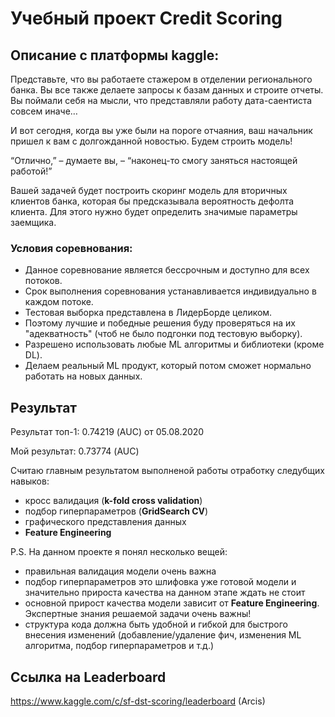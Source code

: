 # Учебный проект Credit Scoring

## Описание с платформы kaggle:

Представьте, что вы работаете стажером в отделении регионального банка. 
Вы все также делаете запросы к базам данных и строите отчеты. 
Вы поймали себя на мысли, что представляли работу дата-саентиста совсем иначе…

И вот сегодня, когда вы уже были на пороге отчаяния, ваш начальник пришел к вам с долгожданной новостью. Будем строить модель!

“Отлично,” – думаете вы, – “наконец-то смогу заняться настоящей работой!”

Вашей задачей будет построить скоринг модель для вторичных клиентов банка, которая бы предсказывала вероятность дефолта клиента. Для этого нужно будет определить значимые параметры заемщика.

### Условия соревнования:
- Данное соревнование является бессрочным и доступно для всех потоков.
- Срок выполнения соревнования устанавливается индивидуально в каждом потоке.
- Тестовая выборка представлена в ЛидерБорде целиком.
- Поэтому лучшие и победные решения буду проверяться на их "адекватность" (чтоб не было подгонки под тестовую выборку).
- Разрешено использовать любые ML алгоритмы и библиотеки (кроме DL).
- Делаем реальный ML продукт, который потом сможет нормально работать на новых данных.

## Результат
Результат топ-1: 0.74219 (AUC) от 05.08.2020

Мой результат:   0.73774 (AUC)

Считаю главным результатом выполненой работы отработку следубщих навыков:
- кросс валидация (**k-fold cross validation**)
- подбор гиперпараметров (**GridSearch CV**)
- графического представления данных
- **Feature Engineering**

P.S. На данном проекте я понял несколько вещей:
- правильная валидация модели очень важна
- подбор гиперпараметров это шлифовка уже готовой модели и значительно прироста качества на данном этапе
ждать не стоит
- основной прирост качества модели зависит от **Feature Engineering**. Экспертные знания решаемой задачи очень важны!
- структура кода должна быть удобной и гибкой для быстрого внесения изменений (добавление/удаление фич, изменения ML алгоритма, подбор гиперпараметров и т.д.)
## Ссылка на Leaderboard
https://www.kaggle.com/c/sf-dst-scoring/leaderboard (Arcis)
